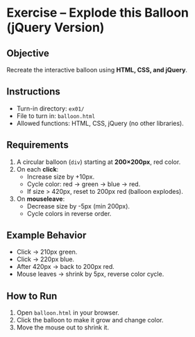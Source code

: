 # Exercise – Explode this Balloon (jQuery Version)

## Objective
Recreate the interactive balloon using **HTML, CSS, and jQuery**.

## Instructions
- Turn-in directory: `ex01/`
- File to turn in: `balloon.html`
- Allowed functions: HTML, CSS, jQuery (no other libraries).

## Requirements
1. A circular balloon (`div`) starting at **200×200px**, red color.
2. On each **click**:
   - Increase size by +10px.
   - Cycle color: red → green → blue → red.
   - If size > 420px, reset to 200px red (balloon explodes).
3. On **mouseleave**:
   - Decrease size by -5px (min 200px).
   - Cycle colors in reverse order.

## Example Behavior
- Click → 210px green.  
- Click → 220px blue.  
- After 420px → back to 200px red.  
- Mouse leaves → shrink by 5px, reverse color cycle.

## How to Run
1. Open `balloon.html` in your browser.  
2. Click the balloon to make it grow and change color.  
3. Move the mouse out to shrink it.  